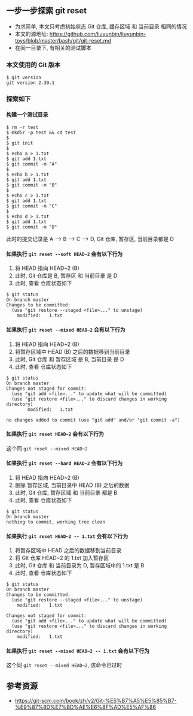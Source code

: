 ## 一步一步探索 git reset
* 为求简单, 本文只考虑初始状态 Git 仓库, 缓存区域 和 当前目录 相同的情况
* 本文的源地址: https://github.com/liuyunbin/liuyunbin-toys/blob/master/bash/git/git-reset.md
* 在同一目录下, 有相关的测试脚本

### 本文使用的 Git 版本
```
$ git version
git version 2.30.1
```

### 探索如下
#### 构建一个测试目录
```
$ rm -r test
$ mkdir -p test && cd test
$
$ git init
$
$ echo a > 1.txt
$ git add 1.txt
$ git commit -m "A"
$
$ echo b > 1.txt
$ git add 1.txt
$ git commit -m "B"
$
$ echo c > 1.txt
$ git add 1.txt
$ git commit -m "C"
$
$ echo d > 1.txt
$ git add 1.txt
$ git commit -m "D"
```

此时的提交记录是 A --> B --> C --> D, Git 仓库, 暂存区, 当前目录都是 D

#### 如果执行 `git reset --soft HEAD~2` 会有以下行为
1. 将 HEAD 指向 HEAD~2 (B)
2. 此时, Git 仓库是 B, 暂存区 和 当前目录 是 D
3. 此时, 查看 仓库状态如下

```
$ git status
On branch master
Changes to be committed:
  (use "git restore --staged <file>..." to unstage)
    modified:   1.txt
```

#### 如果执行 `git reset --mixed HEAD~2` 会有以下行为
1. 将 HEAD 指向 HEAD~2 (B)
2. 将暂存区域中 HEAD (B) 之后的数据移到当前目录
3. 此时, Git 仓库 和 暂存区域 是 B, 当前目录 是 D
4. 此时, 查看 仓库状态如下

```
$ git status
On branch master
Changes not staged for commit:
  (use "git add <file>..." to update what will be committed)
  (use "git restore <file>..." to discard changes in working directory)
        modified:   1.txt

no changes added to commit (use "git add" and/or "git commit -a")
```

#### 如果执行 `git reset HEAD~2` 会有以下行为
这个同 `git reset --mixed HEAD~2`

#### 如果执行 `git reset --hard HEAD~2` 会有以下行为
1. 将 HEAD 指向 HEAD~2 (B)
2. 删除 暂存区域, 当前目录中 HEAD (B) 之后的数据
3. 此时, Git 仓库, 暂存区域 和 当前目录 都是 B
4. 此时, 查看 仓库状态如下

```
$ git status
On branch master
nothing to commit, working tree clean
```

#### 如果执行 `git reset HEAD~2 -- 1.txt` 会有以下行为
1. 将暂存区域中 HEAD 之后的数据移到当前目录
2. 将 Git 仓库 HEAD~2 的 1.txt 加入暂存区
3. 此时, Git 仓库 和 当前目录为 D, 暂存区域中的 1.txt 是 B
4. 此时, 查看 仓库状态如下

```
$ git status
On branch master
Changes to be committed:
  (use "git restore --staged <file>..." to unstage)
    modified:   1.txt

Changes not staged for commit:
  (use "git add <file>..." to update what will be committed)
  (use "git restore <file>..." to discard changes in working directory)
    modified:   1.txt
```

#### 如果执行 `git reset --mixed HEAD~2 -- 1.txt` 会有以下行为
这个同 `git reset --mixed HEAD~2`, 该命令已过时

## 参考资源
* https://git-scm.com/book/zh/v2/Git-%E5%B7%A5%E5%85%B7-%E9%87%8D%E7%BD%AE%E6%8F%AD%E5%AF%86

